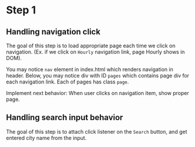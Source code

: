 # Step 1

## Handling navigation click

The goal of this step is to load appropriate page each time we click on navigation. (Ex. if we click on `Hourly` navigation link, page Hourly shows in DOM).

You may notice `nav` element in index.html which renders navigation in header. Below, you may notice div with ID `pages` which contains page div for each navigation link. Each of pages has class `page`.

Implement next behavior:
When user clicks on navigation item, show proper page.


## Handling search input behavior

The goal of this step is to attach click listener on the `Search` button, and get entered city name from the input.